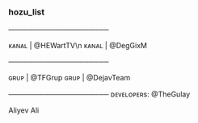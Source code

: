 ### hozu_list
────────────────────

ᴋᴀɴᴀʟ | @HEWartTV\n
ᴋᴀɴᴀʟ | @DegGixM

────────────────────

ɢʀᴜᴘ | @TFGrup
ɢʀᴜᴘ | @DejavTeam

────────────────────
ᴅᴇᴠᴇʟᴏᴘᴇʀs: @TheGulay

Aliyev Ali
